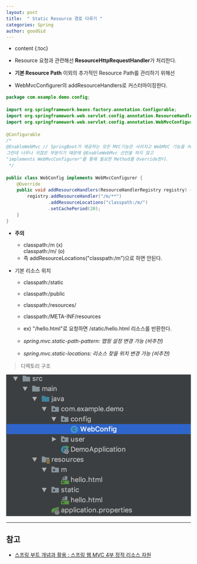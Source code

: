 ```yaml
---
layout: post
title:  " Static Resource 경로 다루기 "
categories: Spring
author: goodGid
---
```

* content
{:toc}

* Resource 요청과 관련해선 **ResourceHttpRequestHandler**가 처리한다.

* **기본 Resource Path** 이외의 추가적인 Resource Path를 관리하기 위해선 

* WebMvcConfigurer의 addResourceHandlers로 커스터마이징한다.

``` java
package com.example.demo.config;

import org.springframework.beans.factory.annotation.Configurable;
import org.springframework.web.servlet.config.annotation.ResourceHandlerRegistry;
import org.springframework.web.servlet.config.annotation.WebMvcConfigurer;

@Configurable
/*
@EnableWebMvc // SpringBoot가 제공하는 모든 MVC기능은 사라지고 WebMVC 기능을 여기서 설정해줘야한다.
그런데 너무나 귀찮은 부분이기 때문에 @EnableWebMvc 선언을 하지 않고
"implements WebMvcConfigurer"를 통해 필요한 Method를 Override한다.
 */

public class WebConfig implements WebMvcConfigurer {
    @Override
    public void addResourceHandlers(ResourceHandlerRegistry registry) {
        registry.addResourceHandler("/m/**")
                .addResourceLocations("classpath:/m/")
                .setCachePeriod(20);
    }
}
```
* **주의**
    - classpath:/m (x) <br> classpath:/m/ (o)
    - 즉 addResourceLocations("classpath:/m")으로 하면 안된다.








* 기본 리소스 위치
    - classpath:/static
    - classpath:/public
    - classpath:/resources/
    - classpath:/META-INF/resources
    - ex) "/hello.html"로 요청하면 /static/hello.html 리소스를 반환한다.

    - *spring.mvc.static-path-pattern: 맵핑 설정 변경 가능 (비추천)* 
    - *spring.mvc.static-locations: 리소스 찾을 위치 변경 가능 (비추천)*

> 디렉토리 구조

![](/assets/img/java/how_to_conrtol_static_resource_1.png)


---

## 참고

* [스프링 부트 개념과 활용 : 스프링 웹 MVC 4부 정적 리소스 자원](https://www.inflearn.com/course/%EC%8A%A4%ED%94%84%EB%A7%81%EB%B6%80%ED%8A%B8/)
